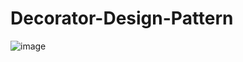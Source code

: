 # Decorator-Design-Pattern

![image](https://user-images.githubusercontent.com/42523000/218022977-6f010eb0-6e79-4ec2-adaa-dd4d08de78d8.png)

